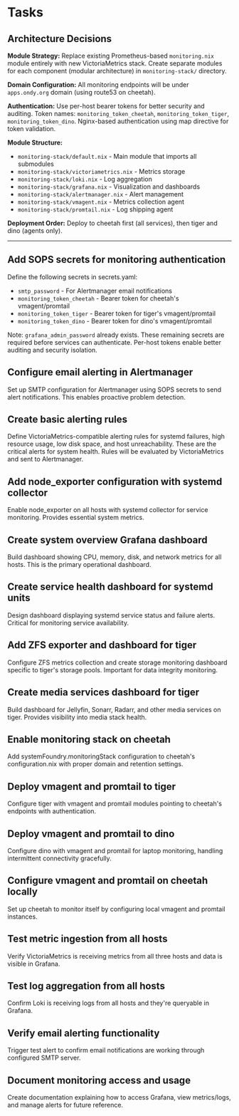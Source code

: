 # Tasks

## Architecture Decisions

**Module Strategy:** Replace existing Prometheus-based `monitoring.nix` module entirely with new VictoriaMetrics stack. Create separate modules for each component (modular architecture) in `monitoring-stack/` directory.

**Domain Configuration:** All monitoring endpoints will be under `apps.ondy.org` domain (using route53 on cheetah).

**Authentication:** Use per-host bearer tokens for better security and auditing. Token names: `monitoring_token_cheetah`, `monitoring_token_tiger`, `monitoring_token_dino`. Nginx-based authentication using map directive for token validation.

**Module Structure:**

- `monitoring-stack/default.nix` - Main module that imports all submodules
- `monitoring-stack/victoriametrics.nix` - Metrics storage
- `monitoring-stack/loki.nix` - Log aggregation
- `monitoring-stack/grafana.nix` - Visualization and dashboards
- `monitoring-stack/alertmanager.nix` - Alert management
- `monitoring-stack/vmagent.nix` - Metrics collection agent
- `monitoring-stack/promtail.nix` - Log shipping agent

**Deployment Order:** Deploy to cheetah first (all services), then tiger and dino (agents only).

---

## Add SOPS secrets for monitoring authentication

Define the following secrets in secrets.yaml:

- `smtp_password` - For Alertmanager email notifications
- `monitoring_token_cheetah` - Bearer token for cheetah's vmagent/promtail
- `monitoring_token_tiger` - Bearer token for tiger's vmagent/promtail
- `monitoring_token_dino` - Bearer token for dino's vmagent/promtail

Note: `grafana_admin_password` already exists. These remaining secrets are required before services can authenticate. Per-host tokens enable better auditing and security isolation.

## Configure email alerting in Alertmanager

Set up SMTP configuration for Alertmanager using SOPS secrets to send alert notifications. This enables proactive problem detection.

## Create basic alerting rules

Define VictoriaMetrics-compatible alerting rules for systemd failures, high resource usage, low disk space, and host unreachability. These are the critical alerts for system health. Rules will be evaluated by VictoriaMetrics and sent to Alertmanager.

## Add node_exporter configuration with systemd collector

Enable node_exporter on all hosts with systemd collector for service monitoring. Provides essential system metrics.

## Create system overview Grafana dashboard

Build dashboard showing CPU, memory, disk, and network metrics for all hosts. This is the primary operational dashboard.

## Create service health dashboard for systemd units

Design dashboard displaying systemd service status and failure alerts. Critical for monitoring service availability.

## Add ZFS exporter and dashboard for tiger

Configure ZFS metrics collection and create storage monitoring dashboard specific to tiger's storage pools. Important for data integrity monitoring.

## Create media services dashboard for tiger

Build dashboard for Jellyfin, Sonarr, Radarr, and other media services on tiger. Provides visibility into media stack health.

## Enable monitoring stack on cheetah

Add systemFoundry.monitoringStack configuration to cheetah's configuration.nix with proper domain and retention settings.

## Deploy vmagent and promtail to tiger

Configure tiger with vmagent and promtail modules pointing to cheetah's endpoints with authentication.

## Deploy vmagent and promtail to dino

Configure dino with vmagent and promtail for laptop monitoring, handling intermittent connectivity gracefully.

## Configure vmagent and promtail on cheetah locally

Set up cheetah to monitor itself by configuring local vmagent and promtail instances.

## Test metric ingestion from all hosts

Verify VictoriaMetrics is receiving metrics from all three hosts and data is visible in Grafana.

## Test log aggregation from all hosts

Confirm Loki is receiving logs from all hosts and they're queryable in Grafana.

## Verify email alerting functionality

Trigger test alert to confirm email notifications are working through configured SMTP server.

## Document monitoring access and usage

Create documentation explaining how to access Grafana, view metrics/logs, and manage alerts for future reference.
